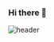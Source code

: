 ### Hi there 👋

![header](https://capsule-render.vercel.app/api?type=wave&color=timeAuto&height=300&section=header&text=capsule%20render&fontSize=90)

<!--
**mario3316/mario3316** is a ✨ _special_ ✨ repository because its `README.md` (this file) appears on your GitHub profile.

Here are some ideas to get you started:

- 🔭 I’m currently working on ...
- 🌱 I’m currently learning ...
- 👯 I’m looking to collaborate on ...
- 🤔 I’m looking for help with ...
- 💬 Ask me about ...
- 📫 How to reach me: ...
- 😄 Pronouns: ...
- ⚡ Fun fact: ...
-->
